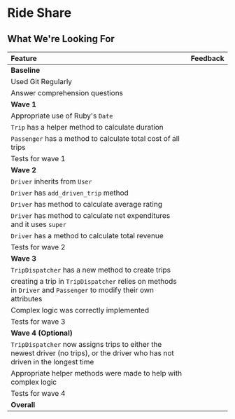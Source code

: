 # Ride Share
## What We're Looking For

Feature|Feedback
:------------- | :-------------
**Baseline** |
Used Git Regularly | 
Answer comprehension questions | 
**Wave 1** |
Appropriate use of Ruby's `Date`| 
`Trip` has a helper method to calculate duration| 
`Passenger` has a method to calculate total cost of all trips| 
Tests for wave 1 | 
**Wave 2** |
`Driver` inherits from `User` | 
`Driver` has `add_driven_trip` method | 
`Driver` has method to calculate average rating | 
`Driver` has method to calculate net expenditures and it uses `super` | 
`Driver` has a method to calculate total revenue | 
Tests for wave 2 | 
**Wave 3** |
`TripDispatcher` has a new method to create trips | 
creating a trip in `TripDispatcher` relies on methods in `Driver` and `Passenger` to modify their own attributes | 
Complex logic was correctly implemented | 
Tests for wave 3 | 
**Wave 4 (Optional)** |
`TripDispatcher` now assigns trips to either the newest driver (no trips), or the driver who has not driven in the longest time | 
Appropriate helper methods were made to help with complex logic | 
Tests for wave 4 | 
**Overall** | 
